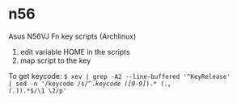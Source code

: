 n56
===

Asus N56VJ Fn key scripts (Archlinux)

1. edit variable HOME in the scripts
2. map script to the key

To get keycode:
<code>$ xev | grep -A2 --line-buffered '^KeyRelease' | sed -n '/keycode /s/^.*keycode \([0-9]*\).* (.*, \(.*\)).*$/\1 \2/p'</code>




